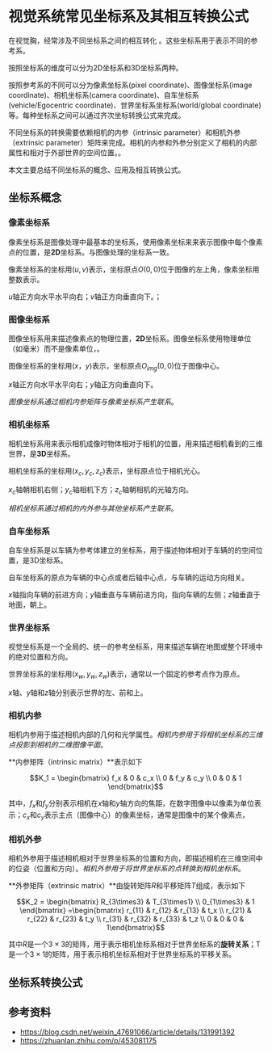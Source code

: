 # 视觉系统常见坐标系及其相互转换公式

在视觉胸，经常涉及不同坐标系之间的相互转化 。这些坐标系用于表示不同的参考系。

按照坐标系的维度可以分为2D坐标系和3D坐标系两种。

按照参考系的不同可以分为像素坐标系(pixel coordinate)、图像坐标系(image coordinate)、相机坐标系(camera coordinate)、自车坐标系(vehicle/Egocentric coordinate)、世界坐标系坐标系(world/global coordinate)等。每种坐标系之间可以通过齐次坐标转换公式来完成。

不同坐标系的转换需要依赖相机的内参（intrinsic parameter）和相机外参（extrinsic parameter）矩阵来完成。相机的内参和外参分别定义了相机的内部属性和相对于外部世界的空间位置。。

本文主要总结不同坐标系的概念、应用及相互转换公式。

## 坐标系概念

### 像素坐标系

像素坐标系是图像处理中最基本的坐标系，使用像素坐标来来表示图像中每个像素点的位置，是**2D**坐标系。与图像处理的坐标系一致。

像素坐标系的坐标用$(u,v)$表示，坐标原点$O(0,0)$位于图像的左上角，像素坐标用整数表示。

$u$轴正方向水平水平向右；$v$轴正方向垂直向下。；

### 图像坐标系

图像坐标系用来描述像素点的物理位置，**2D**坐标系。图像坐标系使用物理单位（如毫米）而不是像素单位，。

图像坐标系的坐标用$(x，y)$表示，坐标原点$O_{img}(0,0)$位于图像中心。

$x$轴正方向水平水平向右；$y$轴正方向垂直向下。

*图像坐标系通过相机内参矩阵与像素坐标系产生联系*。

### 相机坐标系

相机坐标系用来表示相机成像时物体相对于相机的位置，用来描述相机看到的三维世界，是**3D**坐标系。

相机坐标系的坐标用$(x_c, y_c,z_c)$表示，坐标原点位于相机光心。

$x_c$轴朝相机右侧；$y_c$轴相机下方；$z_c$轴朝相机的光轴方向。

*相机坐标系通过相机的内外参与其他坐标系产生联系*。

### 自车坐标系

自车坐标系是以车辆为参考体建立的坐标系，用于描述物体相对于车辆的的空间位置，是3D坐标系。

自车坐标系的原点为车辆的中心点或者后轴中心点，与车辆的运动方向相关。

$x$轴指向车辆的前进方向；$y$轴垂直与车辆前进方向，指向车辆的左侧；$z$轴垂直于地面，朝上。

### 世界坐标系

视觉坐标系是一个全局的、统一的参考坐标系，用来描述车辆在地图或整个环境中的绝对位置和方向。

世界坐标系的坐标用$(x_w, y_w,z_w)$表示，通常以一个固定的参考点作为原点。

$x$轴、$y$轴和$z$轴分别表示世界的左、前和上。

### 相机内参

相机内参用于描述相机内部的几何和光学属性。*相机内参用于将相机坐标系的三维点投影到相机的二维图像平面*。

**内参矩阵（intrinsic matrix）**表示如下

$$K_1 = \begin{bmatrix} f_x & 0 & c_x \\ 0 & f_y & c_y \\ 0 & 0 & 1 \end{bmatrix}$$

其中，$f_x$和$f_y$分别表示相机在$x$轴和$y$轴方向的焦距，在数字图像中以像素为单位表示；$c_x$和$c_y$表示主点（图像中心）的像素坐标，通常是图像中的某个像素点，

### 相机外参

相机外参用于描述相机相对于世界坐标系的位置和方向，即描述相机在三维空间中的位姿（位置和方向）。*相机外参用于将世界坐标系的点转换到相机坐标系*。

**外参矩阵（extrinsic matrix）**由旋转矩阵$R$和平移矩阵$T$组成，表示如下

$$K_2 = \begin{bmatrix} R_{3\times3} & T_{3\times1} \\ 0_{1\times3} & 1  \end{bmatrix} =\begin{bmatrix} r_{11} & r_{12} & r_{13} & t_x \\ r_{21} & r_{22} & r_{23} & t_y \\ r_{31} & r_{32} & r_{33} & t_z \\ 0 & 0 & 0 & 1\end{bmatrix}$$

其中$R$是一个$3\times3$的矩阵，用于表示相机坐标系相对于世界坐标系的**旋转关系**；T是一个$3\times1$的矩阵，用于表示相机坐标系相对于世界坐标系的平移关系。



## 坐标系转换公式

## 参考资料

* https://blog.csdn.net/weixin_47691066/article/details/131991392
* https://zhuanlan.zhihu.com/p/453081175

